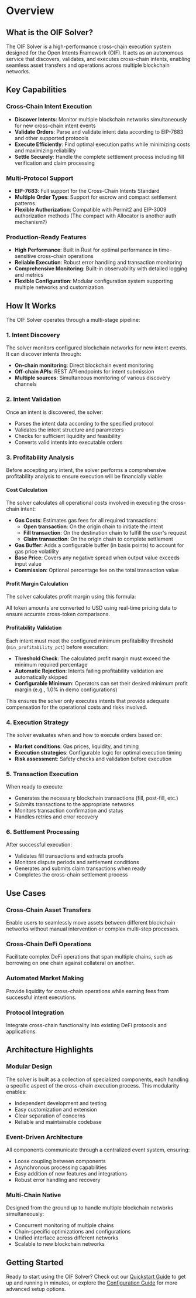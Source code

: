 # Overview

## What is the OIF Solver?

The OIF Solver is a high-performance cross-chain execution system designed for the Open Intents Framework (OIF). It acts as an autonomous service that discovers, validates, and executes cross-chain intents, enabling seamless asset transfers and operations across multiple blockchain networks.

## Key Capabilities

### Cross-Chain Intent Execution

- **Discover Intents**: Monitor multiple blockchain networks simultaneously for new cross-chain intent events
- **Validate Orders**: Parse and validate intent data according to EIP-7683 and other supported protocols
- **Execute Efficiently**: Find optimal execution paths while minimizing costs and maximizing reliability
- **Settle Securely**: Handle the complete settlement process including fill verification and claim processing

### Multi-Protocol Support

- **EIP-7683**: Full support for the Cross-Chain Intents Standard
- **Multiple Order Types**: Support for escrow and compact settlement patterns
- **Flexible Authorization**: Compatible with Permit2 and EIP-3009 authorization methods (The compact with Allocator is another auth mechanism?)

### Production-Ready Features

- **High Performance**: Built in Rust for optimal performance in time-sensitive cross-chain operations
- **Reliable Execution**: Robust error handling and transaction monitoring
- **Comprehensive Monitoring**: Built-in observability with detailed logging and metrics
- **Flexible Configuration**: Modular configuration system supporting multiple networks and customization

## How It Works

The OIF Solver operates through a multi-stage pipeline:

### 1. Intent Discovery

The solver monitors configured blockchain networks for new intent events. It can discover intents through:

- **On-chain monitoring**: Direct blockchain event monitoring
- **Off-chain APIs**: REST API endpoints for intent submission
- **Multiple sources**: Simultaneous monitoring of various discovery channels

### 2. Intent Validation

Once an intent is discovered, the solver:

- Parses the intent data according to the specified protocol
- Validates the intent structure and parameters
- Checks for sufficient liquidity and feasibility
- Converts valid intents into executable orders

### 3. Profitability Analysis

Before accepting any intent, the solver performs a comprehensive profitability analysis to ensure execution will be financially viable:

#### Cost Calculation

The solver calculates all operational costs involved in executing the cross-chain intent:

- **Gas Costs**: Estimates gas fees for all required transactions:
  - **Open transaction**: On the origin chain to initiate the intent
  - **Fill transaction**: On the destination chain to fulfill the user's request
  - **Claim transaction**: On the origin chain to complete settlement
- **Gas Buffer**: Adds a configurable buffer (in basis points) to account for gas price volatility
- **Base Price**: Covers any negative spread when output value exceeds input value
- **Commission**: Optional percentage fee on the total transaction value

#### Profit Margin Calculation

The solver calculates profit margin using this formula:

All token amounts are converted to USD using real-time pricing data to ensure accurate cross-token comparisons.

#### Profitability Validation

Each intent must meet the configured minimum profitability threshold (`min_profitability_pct`) before execution:

- **Threshold Check**: The calculated profit margin must exceed the minimum required percentage
- **Automatic Rejection**: Intents failing profitability validation are automatically skipped
- **Configurable Minimum**: Operators can set their desired minimum profit margin (e.g., 1.0% in demo configurations)

This ensures the solver only executes intents that provide adequate compensation for the operational costs and risks involved.

### 4. Execution Strategy

The solver evaluates when and how to execute orders based on:

- **Market conditions**: Gas prices, liquidity, and timing
- **Execution strategies**: Configurable logic for optimal execution timing
- **Risk assessment**: Safety checks and validation before execution

### 5. Transaction Execution

When ready to execute:

- Generates the necessary blockchain transactions (fill, post-fill, etc.)
- Submits transactions to the appropriate networks
- Monitors transaction confirmation and status
- Handles retries and error recovery

### 6. Settlement Processing

After successful execution:

- Validates fill transactions and extracts proofs
- Monitors dispute periods and settlement conditions
- Generates and submits claim transactions when ready
- Completes the cross-chain settlement process

## Use Cases

### Cross-Chain Asset Transfers

Enable users to seamlessly move assets between different blockchain networks without manual intervention or complex multi-step processes.

### Cross-Chain DeFi Operations

Facilitate complex DeFi operations that span multiple chains, such as borrowing on one chain against collateral on another.

### Automated Market Making

Provide liquidity for cross-chain operations while earning fees from successful intent executions.

### Protocol Integration

Integrate cross-chain functionality into existing DeFi protocols and applications.

## Architecture Highlights

### Modular Design

The solver is built as a collection of specialized components, each handling a specific aspect of the cross-chain execution process. This modularity enables:

- Independent development and testing
- Easy customization and extension
- Clear separation of concerns
- Reliable and maintainable codebase

### Event-Driven Architecture

All components communicate through a centralized event system, ensuring:

- Loose coupling between components
- Asynchronous processing capabilities
- Easy addition of new features and integrations
- Robust error handling and recovery

### Multi-Chain Native

Designed from the ground up to handle multiple blockchain networks simultaneously:

- Concurrent monitoring of multiple chains
- Chain-specific optimizations and configurations
- Unified interface across different networks
- Scalable to new blockchain networks

## Getting Started

Ready to start using the OIF Solver? Check out our [Quickstart Guide](quickstart.md) to get up and running in minutes, or explore the [Configuration Guide](configuration.md) for more advanced setup options.
